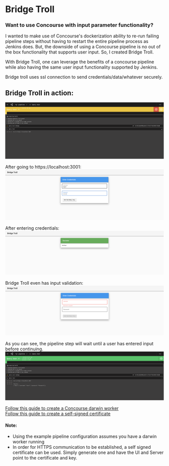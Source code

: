 # Bridge Troll

### Want to use Concourse with input parameter functionality?

I wanted to make use of Concourse's dockerization ability to re-run failing pipeline steps without having to restart the entire pipeline process as Jenkins does. But, the downside of using a Concourse pipeline is no out of the box functionality that supports user input. So, I created Bridge Troll.

With Bridge Troll, one can leverage the benefits of a concourse pipeline while also having the same user input functionality supported by Jenkins. 

Bridge troll uses ssl connection to send credentials/data/whatever securely. 


  
    
## Bridge Troll in action:

![](https://github.com/leeferfeefer/concourse-query-user/blob/ssl_implementation/images/troll-concourse.png)

After going to https://localhost:3001:
![](https://github.com/leeferfeefer/concourse-query-user/blob/ssl_implementation/images/troll.png) 

After entering credentials:
![](https://github.com/leeferfeefer/concourse-query-user/blob/ssl_implementation/images/troll%20toll%20paid.png) 

Bridge Troll even has input validation:
![](https://github.com/leeferfeefer/concourse-query-user/blob/ssl_implementation/images/troll-validation.png) 

As you can see, the pipeline step will wait until a user has entered input before continuing.   
![](https://github.com/leeferfeefer/concourse-query-user/blob/ssl_implementation/images/troll%20concourse%20done.png)




[Follow this guide to create a Concourse darwin worker](https://github.com/leeferfeefer/concourse-query-user/wiki/Creating-a-darwin-worker)  
[Follow this guide to create a self-signed certificate](https://github.com/leeferfeefer/concourse-query-user/wiki/Creating-a-self-signed-certificate)


#### Note:
* Using the example pipeline configuration assumes you have a darwin worker running
* In order for HTTPS communication to be established, a self signed certificate can be used. Simply generate one and have 
the UI and Server point to the certificate and key. 
